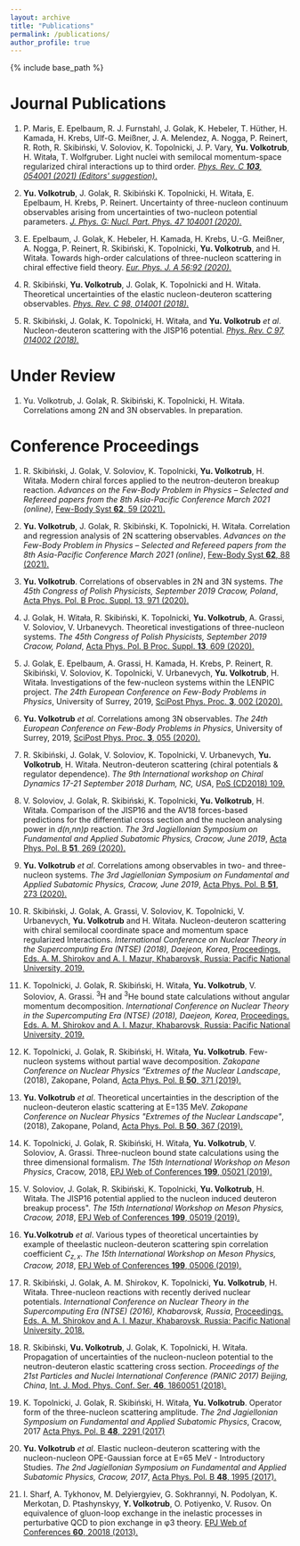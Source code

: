 ```yaml
---
layout: archive
title: "Publications"
permalink: /publications/
author_profile: true
---
```


{% include base_path %}

Journal Publications
======

1. P. Maris, E. Epelbaum, R. J. Furnstahl, J. Golak, K. Hebeler, T. Hüther, H. Kamada, H. Krebs, Ulf-G. Meißner, J. A. Melendez, A. Nogga, P. Reinert, R. Roth, R. Skibiński, V. Soloviov, K. Topolnicki, J. P. Vary, **Yu. Volkotrub**, H. Witała, T. Wolfgruber. Light nuclei with semilocal momentum-space regularized chiral interactions up to third order. [*Phys. Rev. C **103**, 054001 (2021) (Editors' suggestion)*.](https://journals.aps.org/prc/abstract/10.1103/PhysRevC.103.054001) 

1. **Yu. Volkotrub**, J. Golak, R. Skibiński K. Topolnicki, H. Witała, E. Epelbaum, H. Krebs, P. Reinert. Uncertainty of three-nucleon continuum observables arising from uncertainties of two-nucleon potential parameters. [*J. Phys. G: Nucl. Part. Phys. 47 104001 (2020).*](https://iopscience.iop.org/article/10.1088/1361-6471/ab9b07)

1. E. Epelbaum, J. Golak, K. Hebeler, H. Kamada, H. Krebs, U.-G. Meißner, A. Nogga, P. Reinert, R. Skibiński, K. Topolnicki, **Yu. Volkotrub**, and H. Witała. Towards high-order calculations of three-nucleon scattering in chiral effective field theory. [*Eur. Phys. J. A 56:92 (2020).*](https://link.springer.com/article/10.1140%2Fepja%2Fs10050-020-00102-2)

1. R. Skibiński, **Yu. Volkotrub**, J. Golak, K. Topolnicki and H. Witała. Theoretical uncertainties of the elastic nucleon-deuteron scattering observables. [*Phys. Rev. C 98, 014001 (2018).*](https://journals.aps.org/prc/pdf/10.1103/PhysRevC.98.014001)

1. R. Skibiński, J. Golak, K. Topolnicki, H. Witała, and **Yu. Volkotrub** *et al*. Nucleon-deuteron scattering with the JISP16 potential. [*Phys. Rev. C 97, 014002 (2018).*](https://journals.aps.org/prc/abstract/10.1103/PhysRevC.97.014002)

Under Review
======

1. Yu. Volkotrub, J. Golak, R. Skibiński, K. Topolnicki, H. Witała. Correlations among 2N and 3N observables. In preparation.

Conference Proceedings
======

1. R. Skibiński,  J. Golak,  V. Soloviov, K. Topolnicki, **Yu. Volkotrub**,  H. Witała. Modern chiral forces applied to the neutron-deuteron breakup reaction. *Advances on the Few-Body Problem in Physics – Selected and Refereed papers from the 8th Asia-Pacific Conference March 2021 (online)*, [Few-Body Syst **62**, 59 (2021).](https://doi.org/10.1007/s00601-021-01648-7)

1. **Yu. Volkotrub**, J. Golak, R. Skibiński, K. Topolnicki, H. Witała. Correlation and regression analysis of 2N scattering observables. *Advances on the Few-Body Problem in Physics – Selected and Refereed papers from the 8th Asia-Pacific Conference March 2021 (online)*, [Few-Body Syst **62**, 88 (2021).](https://doi.org/10.1007/s00601-021-01679-0)

1. **Yu. Volkotrub**. Correlations of observables in 2N and 3N systems. *The 45th Congress of Polish Physicists, September 2019 Cracow, Poland*, [Acta Phys. Pol. B Proc. Suppl. 13, 971 (2020).](https://www.actaphys.uj.edu.pl/fulltext?series=Sup&vol=13&page=971)

1. J. Golak,  H. Witała, R. Skibiński, K. Topolnicki, **Yu. Volkotrub**, A. Grassi, V. Soloviov, V. Urbanevych. Theoretical investigations of three-nucleon systems. *The 45th Congress of Polish Physicists, September 2019 Cracow, Poland*, [Acta Phys. Pol. B Proc. Suppl. **13**, 609 (2020).](https://www.actaphys.uj.edu.pl/fulltext?series=Sup&vol=13&page=609)

1. J. Golak, E. Epelbaum, A. Grassi, H. Kamada, H. Krebs, P. Reinert, R. Skibiński, V. Soloviov, K. Topolnicki, V. Urbanevych, **Yu. Volkotrub**, H. Witała. Investigations of the few-nucleon systems within the LENPIC project. *The 24th European Conference on Few-Body Problems in Physics*, University of Surrey, 2019, [SciPost Phys. Proc. **3**, 002 (2020).](https://scipost.org/SciPostPhysProc.3.002/pdf)

1. **Yu. Volkotrub** *et al*. Correlations among 3N observables. *The 24th European Conference on Few-Body Problems in Physics*, University of Surrey, 2019, [SciPost Phys. Proc. **3**, 055 (2020).](https://scipost.org/SciPostPhysProc.3.055/pdf)

1. R. Skibiński, J. Golak, V. Soloviov, K. Topolnicki, V. Urbanevych, **Yu. Volkotrub**, H. Witała. Neutron-deuteron scattering (chiral potentials & regulator dependence). *The 9th International workshop on Chiral Dynamics 17-21 September 2018 Durham, NC, USA*, [PoS (CD2018) 109.](https://pos.sissa.it/317/109/pdf)

1. V. Soloviov, J. Golak, R. Skibiński, K. Topolnicki, **Yu. Volkotrub**, H. Witała. Comparison of the JISP16 and the AV18 forces-based predictions for the differential cross section and the nucleon analysing power in *d(n,nn)p* reaction. *The 3rd Jagiellonian Symposium on Fundamental and Applied Subatomic Physics, Cracow, June 2019*, [Acta Phys. Pol. B **51**, 269 (2020).](https://www.actaphys.uj.edu.pl/fulltext?series=Reg&vol=51&page=269)

1. **Yu. Volkotrub** *et al*. Correlations among observables in two- and three-nucleon systems. *The 3rd Jagiellonian Symposium on Fundamental and Applied Subatomic Physics, Cracow, June 2019*, [Acta Phys. Pol. B **51**, 273 (2020).](https://www.actaphys.uj.edu.pl/fulltext?series=Reg&vol=51&page=273)

1. R. Skibiński, J. Golak, A. Grassi, V. Soloviov, K. Topolnicki, V. Urbanevych, **Yu. Volkotrub** and H. Witała. Nucleon-deuteron scattering with chiral semilocal coordinate space and momentum space regularized Interactions. *International Conference on Nuclear Theory in the Supercomputing Era (NTSE) (2018), Daejeon, Korea*, [Proceedings. Eds. A. M. Shirokov and A. I. Mazur, Khabarovsk, Russia: Pacific National University, 2019.](http://www.ntse.khb.ru/files/uploads/2018/proceedings/Skibinski.pdf)

1. K. Topolnicki, J. Golak, R. Skibiński, H. Witała, **Yu. Volkotrub**, V. Soloviov, A. Grassi. $^3$H and $^3$He bound state calculations without angular momentum decomposition. *International Conference on Nuclear Theory in the Supercomputing Era (NTSE) (2018), Daejeon, Korea*, [Proceedings. Eds. A. M. Shirokov and A. I. Mazur, Khabarovsk, Russia: Pacific National University, 2019.](http://www.ntse.khb.ru/files/uploads/2018/proceedings/Topolnicki.pdf)

1. K. Topolnicki, J. Golak, R. Skibiński, H. Witała, **Yu. Volkotrub**. Few-nucleon systems without partial wave decomposition. *Zakopane Conference on Nuclear Physics “Extremes of the Nuclear Landscape*, (2018), Zakopane, Poland, [Acta Phys. Pol. B **50**, 371 (2019).](https://www.actaphys.uj.edu.pl/fulltext?series=Reg&vol=50&page=371)

1. **Yu. Volkotrub** *et al*. Theoretical uncertainties in the description of the nucleon-deuteron elastic scattering at E=135 MeV. *Zakopane Conference on Nuclear Physics "Extremes of the Nuclear Landscape"*, (2018), Zakopane, Poland, [Acta Phys. Pol. B **50**, 367 (2019).](https://www.actaphys.uj.edu.pl/fulltext?series=Reg&vol=50&page=367)

1. K. Topolnicki, J. Golak, R. Skibiński, H. Witała, **Yu. Volkotrub**, V. Soloviov, A. Grassi. Three-nucleon bound state calculations using the three dimensional formalism. *The 15th International Workshop on Meson Physics*, Cracow, 2018, [EPJ Web of Conferences **199**, 05021 (2019).](https://www.epj-conferences.org/articles/epjconf/pdf/2019/04/epjconf_meson2019_05021.pdf)

1. V. Soloviov, J. Golak, R. Skibiński, K. Topolnicki, **Yu. Volkotrub**, H. Witała. The JISP16 potential applied to the nucleon induced deuteron breakup process". *The 15th International Workshop on Meson Physics, Cracow, 2018*, [EPJ Web of Conferences **199**, 05019 (2019).](https://www.epj-conferences.org/articles/epjconf/pdf/2019/04/epjconf_meson2019_05019.pdf)

1. **Yu.Volkotrub** *et al*. Various types of theoretical uncertainties by example of theelastic nucleon-deuteron scattering spin correlation coefficient $C_{z,x}$. *The 15th International Workshop on Meson Physics, Cracow, 2018*, [EPJ Web of Conferences **199**, 05006 (2019).](https://www.epj-conferences.org/articles/epjconf/pdf/2019/04/epjconf_meson2019_05006.pdf)

1. R. Skibiński, J. Golak, A. M. Shirokov, K. Topolnicki, **Yu. Volkotrub**, H. Witała. Three-nucleon reactions with recently derived nuclear potentials. *International Conference on Nuclear Theory in the Supercomputing Era (NTSE) (2016), Khabarovsk, Russia*, [Proceedings. Eds. A. M. Shirokov and A. I. Mazur, Khabarovsk, Russia: Pacific National University, 2018.](http://www.ntse.khb.ru/files/uploads/2018/proceedings/Entire_book.pdf)

1. R. Skibiński, **Vu. Volkotrub**, J. Golak, K. Topolnicki, H. Witała. Propagation of uncertainties of the nucleon-nucleon potential to the neutron-deuteron elastic scattering cross section. *Proceedings of the 21st Particles and Nuclei International Conference (PANIC 2017) Beijing, China*, [Int. J. Mod. Phys. Conf. Ser. **46**, 1860051 (2018).](https://www.worldscientific.com/doi/abs/10.1142/S2010194518600510)

1. K. Topolnicki, J. Golak, R. Skibiński, H. Witała, **Yu. Volkotrub**. Operator form of the three-nucleon scattering amplitude. *The 2nd Jagiellonian Symposium on Fundamental and Applied Subatomic Physics*, Cracow, 2017 [Acta Phys. Pol. B **48**, 2291 (2017)](https://www.actaphys.uj.edu.pl/fulltext?series=Reg&vol=48&page=2291)

1. **Yu. Volkotrub** *et al*. Elastic nucleon-deuteron scattering with the nucleon-nucleon OPE-Gaussian force at E=65 MeV - Introductory Studies. *The 2nd Jagiellonian Symposium on Fundamental and Applied Subatomic Physics, Cracow, 2017*, [Acta Phys. Pol. B **48**, 1995 (2017).](https://www.actaphys.uj.edu.pl/fulltext?series=Reg&vol=48&page=1995)

1. I. Sharf, A. Tykhonov, M. Delyiergyiev, G. Sokhrannyi, N. Podolyan, K. Merkotan, D. Ptashynskyy, **Y. Volkotrub**, O. Potiyenko, V. Rusov. On equivalence of gluon-loop exchange in the inelastic processes in perturbative QCD to pion exchange in φ3 theory. [EPJ Web of Conferences **60**, 20018 (2013).](https://www.epj-conferences.org/articles/epjconf/pdf/2013/21/epjconf_lhcp2013_20018.pdf)




